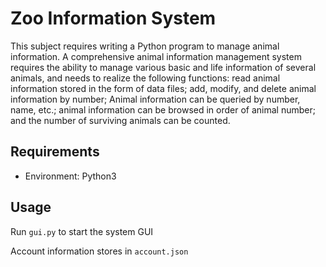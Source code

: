# Zoo Information System
This subject requires writing a Python program to manage animal information. A comprehensive animal information management system requires the ability to manage various basic and life information of several animals, and needs to realize the following functions: read animal information stored in the form of data files; add, modify, and delete animal information by number; Animal information can be queried by number, name, etc.; animal information can be browsed in order of animal number; and the number of surviving animals can be counted.

## Requirements
- Environment: Python3

## Usage
Run `gui.py` to start the system GUI

Account information stores in `account.json`
